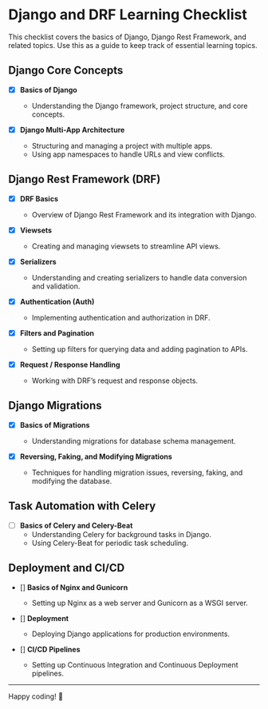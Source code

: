 # Django and DRF Learning Checklist

This checklist covers the basics of Django, Django Rest Framework, and related topics. Use this as a guide to keep track of essential learning topics.

## Django Core Concepts
- [x] **Basics of Django**
  - Understanding the Django framework, project structure, and core concepts.

- [x] **Django Multi-App Architecture**
  - Structuring and managing a project with multiple apps.
  - Using app namespaces to handle URLs and view conflicts.

## Django Rest Framework (DRF)
- [x] **DRF Basics**
  - Overview of Django Rest Framework and its integration with Django.

- [x] **Viewsets**
  - Creating and managing viewsets to streamline API views.

- [x] **Serializers**
  - Understanding and creating serializers to handle data conversion and validation.

- [x] **Authentication (Auth)**
  - Implementing authentication and authorization in DRF.

- [x] **Filters and Pagination**
  - Setting up filters for querying data and adding pagination to APIs.

- [x] **Request / Response Handling**
  - Working with DRF’s request and response objects.

## Django Migrations
- [x] **Basics of Migrations**
  - Understanding migrations for database schema management.

- [x] **Reversing, Faking, and Modifying Migrations**
  - Techniques for handling migration issues, reversing, faking, and modifying the database.

## Task Automation with Celery
- [ ] **Basics of Celery and Celery-Beat**
  - Understanding Celery for background tasks in Django.
  - Using Celery-Beat for periodic task scheduling.

## Deployment and CI/CD
- []  **Basics of Nginx and Gunicorn**
  - Setting up Nginx as a web server and Gunicorn as a WSGI server.

- [] **Deployment**
  - Deploying Django applications for production environments.

- [] **CI/CD Pipelines**
  - Setting up Continuous Integration and Continuous Deployment pipelines.

---

Happy coding! :rocket:
